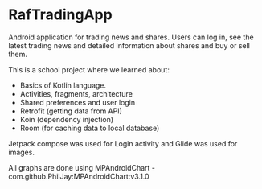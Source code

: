 # RafTradingApp

Android application for trading news and shares. Users can log in, see the latest trading news and detailed information about shares and buy or sell them. 


This is a school project where we learned about:

- Basics of Kotlin language.
- Activities, fragments, architecture
- Shared preferences and user login
- Retrofit (getting data from API)
- Koin (dependency injection)
- Room (for caching data to local database)

Jetpack compose was used for Login activity and Glide was used for images.

All graphs are done using MPAndroidChart - com.github.PhilJay:MPAndroidChart:v3.1.0
